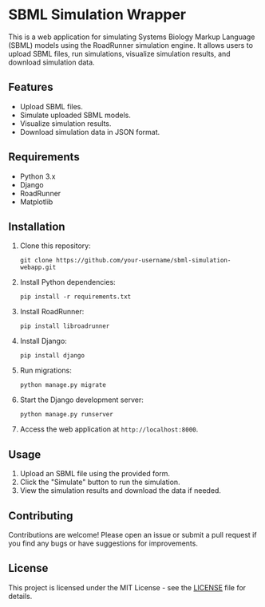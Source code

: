 # SBML Simulation Wrapper

This is a web application for simulating Systems Biology Markup Language (SBML) models using the RoadRunner simulation engine. It allows users to upload SBML files, run simulations, visualize simulation results, and download simulation data.

## Features

- Upload SBML files.
- Simulate uploaded SBML models.
- Visualize simulation results.
- Download simulation data in JSON format.

## Requirements

- Python 3.x
- Django
- RoadRunner
- Matplotlib

## Installation

1. Clone this repository:

    ```
    git clone https://github.com/your-username/sbml-simulation-webapp.git
    ```

2. Install Python dependencies:

    ```
    pip install -r requirements.txt
    ```

3. Install RoadRunner:

    ```
    pip install libroadrunner
    ```

4. Install Django:

    ```
    pip install django
    ```

5. Run migrations:

    ```
    python manage.py migrate
    ```

6. Start the Django development server:

    ```
    python manage.py runserver
    ```

7. Access the web application at `http://localhost:8000`.

## Usage

1. Upload an SBML file using the provided form.
2. Click the "Simulate" button to run the simulation.
3. View the simulation results and download the data if needed.

## Contributing

Contributions are welcome! Please open an issue or submit a pull request if you find any bugs or have suggestions for improvements.

## License

This project is licensed under the MIT License - see the [LICENSE](LICENSE) file for details.

